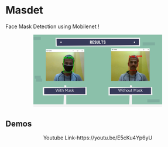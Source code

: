 # Masdet
Face Mask Detection using Mobilenet !

<p align="center">
  <img width="70%" src="Output.png">
</p>

## Demos

<p align="center">
Youtube Link-https://youtu.be/E5cKu4Yp6yU
</p>

